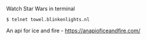 Watch Star Wars in terminal 
```
$ telnet towel.blinkenlights.nl
```

An api for ice and fire - https://anapioficeandfire.com/ 


